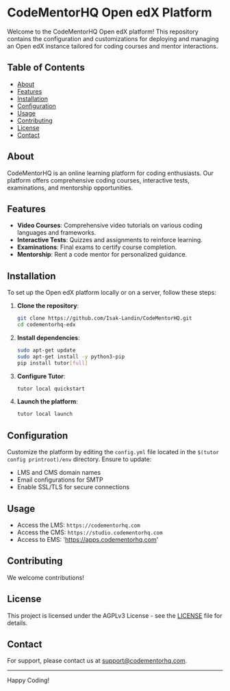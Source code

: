 # CodeMentorHQ Open edX Platform

Welcome to the CodeMentorHQ Open edX platform! This repository contains the configuration and customizations for deploying and managing an Open edX instance tailored for coding courses and mentor interactions.

## Table of Contents
- [About](#about)
- [Features](#features)
- [Installation](#installation)
- [Configuration](#configuration)
- [Usage](#usage)
- [Contributing](#contributing)
- [License](#license)
- [Contact](#contact)

## About
CodeMentorHQ is an online learning platform for coding enthusiasts. Our platform offers comprehensive coding courses, interactive tests, examinations, and mentorship opportunities. 

## Features
- **Video Courses**: Comprehensive video tutorials on various coding languages and frameworks.
- **Interactive Tests**: Quizzes and assignments to reinforce learning.
- **Examinations**: Final exams to certify course completion.
- **Mentorship**: Rent a code mentor for personalized guidance.

## Installation
To set up the Open edX platform locally or on a server, follow these steps:

1. **Clone the repository**:
    ```bash
    git clone https://github.com/Isak-Landin/CodeMentorHQ.git
    cd codementorhq-edx
    ```

2. **Install dependencies**:
    ```bash
    sudo apt-get update
    sudo apt-get install -y python3-pip
    pip install tutor[full]
    ```

3. **Configure Tutor**:
    ```bash
    tutor local quickstart
    ```

4. **Launch the platform**:
    ```bash
    tutor local launch
    ```

## Configuration
Customize the platform by editing the `config.yml` file located in the `$(tutor config printroot)/env` directory. Ensure to update:
- LMS and CMS domain names
- Email configurations for SMTP
- Enable SSL/TLS for secure connections

## Usage
- Access the LMS: `https://codementorhq.com`
- Access the CMS: `https://studio.codementorhq.com`
- Access to EMS: 'https://apps.codementorhq.com'

## Contributing
We welcome contributions!

## License
This project is licensed under the AGPLv3 License - see the [LICENSE](LICENSE) file for details.

## Contact
For support, please contact us at [support@codementorhq.com](mailto:support@codementorhq.com).

---

Happy Coding!
